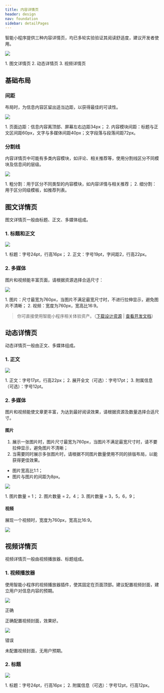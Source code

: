 ```yaml
---
title: 内容详情页
header: design
nav: foundation
sidebar: detailPages
---
```


智能小程序提供三种内容详情页，均已多轮实验验证其阅读舒适度，建议开发者使用。
<div class="m-doc-custom-examples-correct"><img src="../../../img/design/foundation/detailPages/1.png"><p class="m-doc-custom-examples-text">1. 图文详情页
2. 动态详情页
3. 视频详情页</p>
</div>

## 基础布局
### 间距
布局时，为信息内容区留出适当边距，以获得最佳的可读性。
<div class="m-doc-custom-examples-correct"><img src="../../../img/design/foundation/detailPages/2.png"><p class="m-doc-custom-examples-text">1. 页面边距：信息内容离顶部、屏幕左右边距34px；
2. 内容模块间距：标题与正文区间距60px，文字与多媒体间距40px；文字段落与段落间距72px。</p>
</div>

### 分割线
内容详情页中可能有多类内容模块，如评论、相关推荐等，使用分割线区分不同模块及信息间的层级。
<div class="m-doc-custom-examples-correct"><img src="../../../img/design/foundation/detailPages/3.png"><p class="m-doc-custom-examples-text">1. 粗分割：用于区分不同类型的内容模块，如内容详情与相关推荐；
		2. 细分割：用于区分同级模板，如推荐列表。</p>
</div>

## 图文详情页
图文详情页一般由标题、正文、多媒体组成。

### 1. 标题和正文
<div class="m-doc-custom-examples-correct"><img src="../../../img/design/foundation/detailPages/4.png"><p class="m-doc-custom-examples-text">1. 标题：字号24pt，行高16px；
			2. 正文：字号19pt，字间距2，行高22px。</p>
</div>

### 2. 多媒体
图片和视频能丰富页面，请根据资源选择合适尺寸：
<div class="m-doc-custom-examples-correct"><img src="../../../img/design/foundation/detailPages/6.png"><p class="m-doc-custom-examples-text">1. 图片：尺寸最宽为760px，当图片不满足最宽尺寸时，不进行拉伸显示，避免图片不清晰；
2. 视频：宽度为760px，宽高比16:9。</p>
</div>

> 你可直接使用智能小程序相关体验资产。（[下载设计资源](https://smartprogram.baidu.com/docs/design/resource/uikit/) | [查看开发文档](https://smartprogram.baidu.com/docs/develop/extended/template/smt-detail-pages/)）

## 动态详情页
动态详情页一般由正文、多媒体组成。
### 1. 正文
<div class="m-doc-custom-examples-correct"><img src="../../../img/design/foundation/detailPages/7.png"><p class="m-doc-custom-examples-text">1. 正文：字号17pt，行高22px；
			2. 展开全文（可选）：字号17pt；
			3. 附属信息（可选）：字号12pt。</p>
</div>

### 2. 多媒体
图片和视频能使文章更丰富，为达到最好阅读效果，请根据资源及数量选择合适尺寸。

#### 图片
1. 展示一张图片时，图片尺寸最宽为760px，当图片不满足最宽尺寸时，请不要拉伸显示，避免图片不清晰；
2. 当需要同时展示多张图片时，请根据不同图片数量使用不同的排版布局，以能获得更佳效果。
- 图片宽高比1:1；
- 图片与图片的间距为8px。

<div class="m-doc-custom-examples-correct"><img src="../../../img/design/foundation/detailPages/8.png">
		<p class="m-doc-custom-examples-text">1. 图片数量 = 1；
			2. 图片数量 = 2，4；
			3. 图片数量 = 3，5，6，9；</p>
</div>

#### 视频
<div class="m-doc-custom-text-image">
 	<div><p>展现一个视频时，宽度为760px，宽高比16:9。</p>
 	</div>
 		<div><img src="../../../img/design/foundation/detailPages/9.png"></div>
	</div>
</div>	



## 视频详情页
视频详情页一般由视频播放器、标题组成。

### 1. 视频播放器
使用智能小程序的视频播放器插件，使其固定在页面顶部。建议配置视频封面，建立用户对信息内容的预期。
<div class="m-doc-custom-examples">
	<div class="m-doc-custom-examples-correct">
		<img src="../../../img/design/foundation/detailPages/10-1.png">
		<p class="m-doc-custom-examples-title">正确</p><p class="m-doc-custom-examples-text">正确配置视频封面，效果好。</p>
	</div>
	<div class="m-doc-custom-examples-error ">
		<img src="../../../img/design/foundation/detailPages/10-2.png">
		<p class="m-doc-custom-examples-title">错误</p><p class="m-doc-custom-examples-text">未配置视频封面，无用户预期。</p>
	</div>
</div>

### 2. 标题
<div class="m-doc-custom-examples-correct"><img src="../../../img/design/foundation/detailPages/11.png"><p class="m-doc-custom-examples-text">1. 标题：字号24pt，行高16px；
			2. 附属信息（可选）：字号12pt，行高12px。</p>
</div>
